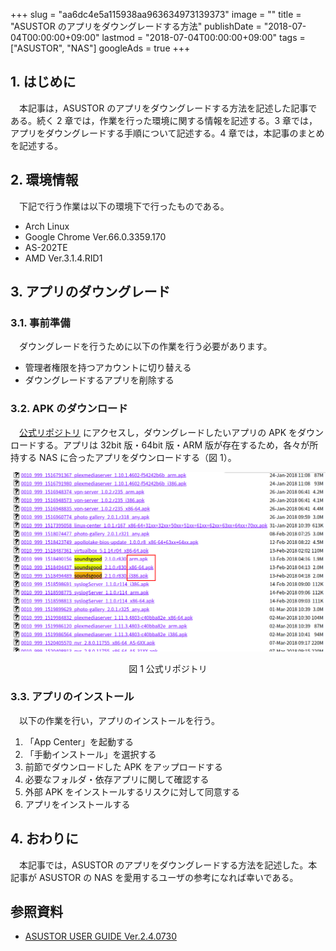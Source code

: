 +++
slug = "aa6dc4e5a115938aa963634973139373"
image = ""
title = "ASUSTOR のアプリをダウングレードする方法"
publishDate = "2018-07-04T00:00:00+09:00"
lastmod = "2018-07-04T00:00:00+09:00"
tags = ["ASUSTOR", "NAS"]
googleAds = true
+++

## 1. はじめに

　本記事は，ASUSTOR のアプリをダウングレードする方法を記述した記事である。続く 2 章では，作業を行った環境に関する情報を記述する。3 章では，アプリをダウングレードする手順について記述する。4 章では，本記事のまとめを記述する。

## 2. 環境情報

　下記で行う作業は以下の環境下で行ったものである。

 * Arch Linux
 * Google Chrome Ver.66.0.3359.170
 * AS-202TE
 * AMD Ver.3.1.4.RID1

## 3. アプリのダウングレード

### 3.1. 事前準備

　ダウングレードを行うために以下の作業を行う必要があります。

 * 管理者権限を持つアカウントに切り替える
 * ダウングレードするアプリを削除する

### 3.2. APK のダウンロード

　[公式リポジトリ](http://appdownload.asustor.com/) にアクセスし，ダウングレードしたいアプリの APK をダウンロードする。アプリは 32bit 版・64bit 版・ARM 版が存在するため，各々が所持する NAS に合ったアプリをダウンロードする（図 1）。

![](6abb808777ca8fc7be83c42a6f505fec.png)

<center>図 1 公式リポジトリ</center>

### 3.3. アプリのインストール

　以下の作業を行い，アプリのインストールを行う。

  1. 「App Center」を起動する
  2. 「手動インストール」を選択する
  3. 前節でダウンロードした APK をアップロードする
  4. 必要なフォルダ・依存アプリに関して確認する
  5. 外部 APK をインストールするリスクに対して同意する
  6. アプリをインストールする


## 4. おわりに

　本記事では，ASUSTOR のアプリをダウングレードする方法を記述した。本記事が ASUSTOR の NAS を愛用するユーザの参考になれば幸いである。

## 参照資料

 * [ASUSTOR USER GUIDE Ver.2.4.0730](http://download.asustor.com/download/docs/User_Guide/ADM24/ASUSTOR_NAS_USER_GUIDE_JPN_2.4.0730.pdf)
